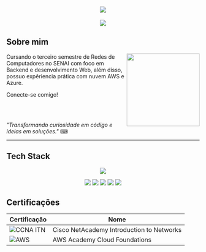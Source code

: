 <h1 align="center">
  <img src="https://capsule-render.vercel.app/api?type=waving&height=300&color=ADD8E6&text=Luane%20Patricio𔓘&section=header&reversal=false&fontColor=FFFFFF&fontSize=70&fontAlign=50&animation=fadeIn">
</h1>

<p align="center">
  <img src="https://readme-typing-svg.herokuapp.com?font=Bebas+Neue&size=35&pause=1000&color=ADD8E6&center=true&vCenter=true&width=435&lines=Network+Analyst+%7C+SysAdmin">
</p>

## Sobre mim

<img align="right" height="190" src="https://cdn.pixabay.com/animation/2024/04/25/19/52/19-52-51-662_512.gif">

Cursando o terceiro semestre de Redes de Computadores no SENAI com foco em Backend e desenvolvimento Web, além disso,
possuo expêriencia prática com nuvem AWS e Azure.

Conecte-se comigo!

<br><br>

*"Transformando curiosidade em código e ideias em soluções."* ⌨︎

---

## Tech Stack 


<p align="center">
  <img src="https://skillicons.dev/icons?i=arduino,c,git,github,gmail,grafana,instagram,linkedin,linux,twitter,vscode,ps,discord,azure,aws,windows,ubuntu">
</p>
<p align="center">
  <img src="https://img.shields.io/badge/ChatGPT-74aa9c?logo=openai&logoColor=white">
  <img src="https://img.shields.io/badge/Trello-0052CC?logo=trello&logoColor=fff">
  <img src="https://img.shields.io/badge/Canva-%2300C4CC.svg?&logo=Canva&logoColor=white">
  <img src="https://img.shields.io/badge/Facebook-%231877F2.svg?logo=Facebook&logoColor=white">
  <img src="https://img.shields.io/badge/Pinterest-%23E60023.svg?logo=Pinterest&logoColor=white">
</p>


## Certificações

| Certificação | Nome |
| --- | --- |
| ![CCNA ITN](https://img.shields.io/badge/CISCO_Introduction_To_Networks-t?style=flat&logo=cisco&logoColor=black&color=white) | Cisco NetAcademy Introduction to Networks |
| ![AWS](https://img.shields.io/badge/_-AWS_Academy_Cloud_Foundations-t?style=flat&logo=amazonwebservices&logoColor=black&labelColor=yellow&color=white) | AWS Academy Cloud Foundations |
